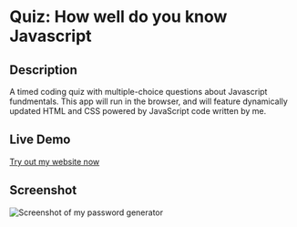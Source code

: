 # Quiz: How well do you know Javascript

## Description
A timed coding quiz with multiple-choice questions about Javascript fundmentals. This app will run in the browser, and will feature dynamically updated HTML and CSS powered by JavaScript code written by me.

## Live Demo
[Try out my website now]()

## Screenshot
![Screenshot of my password generator]()